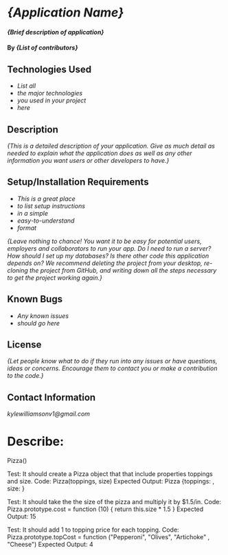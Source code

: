  # _{Application Name}_

#### _{Brief description of application}_

#### By _**{List of contributors}**_

## Technologies Used

* _List all_
* _the major technologies_
* _you used in your project_
* _here_

## Description

_{This is a detailed description of your application. Give as much detail as needed to explain what the application does as well as any other information you want users or other developers to have.}_

## Setup/Installation Requirements

* _This is a great place_
* _to list setup instructions_
* _in a simple_
* _easy-to-understand_
* _format_

_{Leave nothing to chance! You want it to be easy for potential users, employers and collaborators to run your app. Do I need to run a server? How should I set up my databases? Is there other code this application depends on? We recommend deleting the project from your desktop, re-cloning the project from GitHub, and writing down all the steps necessary to get the project working again.}_

## Known Bugs

* _Any known issues_
* _should go here_

## License

_{Let people know what to do if they run into any issues or have questions, ideas or concerns.  Encourage them to contact you or make a contribution to the code.}_

## Contact Information

_kylewilliamsonv1@gmail.com_ 


# Describe: 
Pizza()

Test: 
It should create a Pizza object that that include properties toppings and size. 
Code:
Pizza(toppings, size)
Expected Output: 
Pizza {toppings: , size: }

Test: 
It should take the the size of the pizza and multiply it by $1.5/in.
Code: 
Pizza.prototype.cost = function (10) {
return this.size * 1.5 } 
Expected Output: 
15

Test:
It should add 1 to topping price for each topping.
Code:
Pizza.prototype.topCost = function ("Pepperoni", "Olives", "Artichoke" , "Cheese") 
Expected Output: 4


